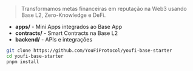 > Transformamos metas financeiras em reputação na Web3 usando Base L2, Zero-Knowledge e DeFi.
- **apps/** - Mini Apps integrados ao Base App
- **contracts/** - Smart Contracts na Base L2  
- **backend/** - APIs e integrações
```bash
git clone https://github.com/YouFiProtocol/youfi-base-starter
cd youfi-base-starter
pnpm install
